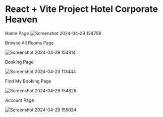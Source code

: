 # React + Vite Project Hotel Corporate Heaven
Home Page
![Screenshot 2024-04-29 154758](https://github.com/Preamerboy/Hotel-Corporate-Heaven-client/assets/102614197/ce3f795b-e265-4cd1-86c3-0208ca94b7f6)

Browse All Rooms Page

![Screenshot 2024-04-29 154814](https://github.com/Preamerboy/Hotel-Corporate-Heaven-client/assets/102614197/9832b5e2-c135-4580-a897-7d8ad523ee41)

Booking Page 

![Screenshot 2024-04-23 113444](https://github.com/Preamerboy/Hotel-Corporate-Heaven-client/assets/102614197/1e205988-9d0c-49b7-81f6-113835ffddbd)


Find My Booking Page

![Screenshot 2024-04-29 154829](https://github.com/Preamerboy/Hotel-Corporate-Heaven-client/assets/102614197/1334dc81-9f16-44d9-a05e-0998ef4403a0)

Account Page

![Screenshot 2024-04-29 155024](https://github.com/Preamerboy/Hotel-Corporate-Heaven-client/assets/102614197/3453e481-e9a2-4d95-bf14-1e2e4d3dca5e)






